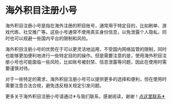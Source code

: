 # 海外积目注册小号

海外积目注册小号是指在海外注册的积目账号，通常用于特定目的，比如刷单、游戏代练、社交推广等。这些小号通常不使用真实身份信息，以免泄露个人隐私，同时也可以规避一些国内平台的限制和风险。

海外积目注册小号的优势在于可以更灵活地运用，不受国内网络监管的限制，同时也能够更加便利地进行一些特定目的的操作。但是需要注意的是，使用海外积目注册小号也可能面临一些风险，比如账号被封禁、信息泄露等问题，因此在使用时需要谨慎对待。

对于一些特定的需求，海外积目注册小号可以提供更多的选择和便利，但在使用时需要注意合法合规，避免违反相关规定引发问题。

更多关于海外积目注册小号请通过✈与我们联系，感谢阅读，谢谢！[点这里联系✈](https://ww.k02.cc)